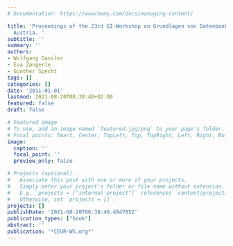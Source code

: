 ```yaml
---
# Documentation: https://wowchemy.com/docs/managing-content/

title: 'Proceedings of the 23rd GI-Workshop on Grundlagen von Datenbanken, Obergurgl,
  Austria. '
subtitle: ''
summary: ''
authors:
- Wolfgang Gassler
- Eva Zangerle
- Günther Specht
tags: []
categories: []
date: '2011-01-01'
lastmod: 2021-08-20T08:38:40+02:00
featured: false
draft: false

# Featured image
# To use, add an image named `featured.jpg/png` to your page's folder.
# Focal points: Smart, Center, TopLeft, Top, TopRight, Left, Right, BottomLeft, Bottom, BottomRight.
image:
  caption: ''
  focal_point: ''
  preview_only: false

# Projects (optional).
#   Associate this post with one or more of your projects.
#   Simply enter your project's folder or file name without extension.
#   E.g. `projects = ["internal-project"]` references `content/project/deep-learning/index.md`.
#   Otherwise, set `projects = []`.
projects: []
publishDate: '2021-08-20T06:38:40.484785Z'
publication_types: ["book"]
abstract: ''
publication: '*CEUR-WS.org*'
---
```

